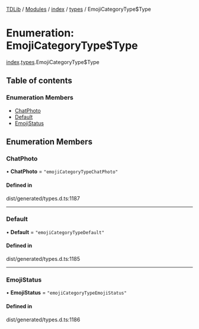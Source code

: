 [TDLib](../README.md) / [Modules](../modules.md) / [index](../modules/index.md) / [types](../modules/index.types.md) / EmojiCategoryType$Type

# Enumeration: EmojiCategoryType$Type

[index](../modules/index.md).[types](../modules/index.types.md).EmojiCategoryType$Type

## Table of contents

### Enumeration Members

- [ChatPhoto](index.types.EmojiCategoryType_Type.md#chatphoto)
- [Default](index.types.EmojiCategoryType_Type.md#default)
- [EmojiStatus](index.types.EmojiCategoryType_Type.md#emojistatus)

## Enumeration Members

### ChatPhoto

• **ChatPhoto** = ``"emojiCategoryTypeChatPhoto"``

#### Defined in

dist/generated/types.d.ts:1187

___

### Default

• **Default** = ``"emojiCategoryTypeDefault"``

#### Defined in

dist/generated/types.d.ts:1185

___

### EmojiStatus

• **EmojiStatus** = ``"emojiCategoryTypeEmojiStatus"``

#### Defined in

dist/generated/types.d.ts:1186
